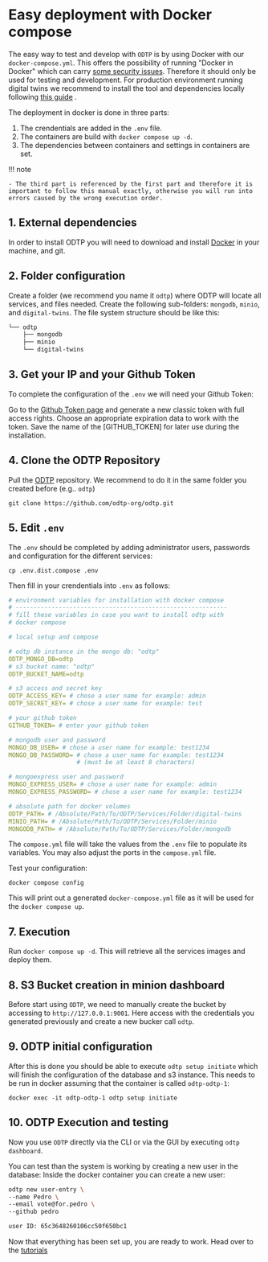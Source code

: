 # Easy deployment with Docker compose

The easy way to test and develop with `ODTP` is by using Docker with our `docker-compose.yml`.
This offers the possibility of running "Docker in Docker" which can carry [some security issues](https://jpetazzo.github.io/2015/09/03/do-not-use-docker-in-docker-for-ci/). Therefore it should only be used for testing and development.
For production environment running digital twins we recommend to install the tool and dependencies locally following [this guide](odtp-local-installation.md)
. 

The deployment in docker is done in three parts:
1. The crendentials are added in the `.env` file.
2. The containers are build with `docker compose up -d`.
3. The dependencies between containers and settings in containers are set.

!!! note

    - The third part is referenced by the first part and therefore it is important to follow this manual exactly, otherwise you will run into errors caused by the wrong execution order.

## 1. External dependencies

In order to install ODTP you will need to download and install [Docker](https://www.docker.com/) in your machine, and git. 

## 2. Folder configuration 
Create a folder (we recommend you name it `odtp`) where ODTP will locate all services, and files needed.
Create the following sub-folders: `mongodb`, `minio`, and `digital-twins`.
The file system structure should be like this:

```bash
└── odtp
    ├── mongodb
    ├── minio
    └── digital-twins
```

## 3. Get your IP and your Github Token
To complete the configuration of the `.env` we will need your Github Token: 

Go to the [Github Token page](https://github.com/settings/tokens) and generate a new classic token with full access rights.
Choose an appropriate expiration data to work with the token.
Save the name of the [GITHUB_TOKEN] for later use during the installation.

## 4. Clone the ODTP Repository
Pull the [ODTP](https://github.com/odtp-org/odtp/tree/main) repository.
We recommend to do it in the same folder you created before (e.g.. `odtp`)

```
git clone https://github.com/odtp-org/odtp.git
```

## 5. Edit `.env` 
The `.env` should be completed by adding administrator users, passwords and configuration for the different services: 

```
cp .env.dist.compose .env
```

Then fill in your crendentials into `.env` as follows:

```yaml
# environment variables for installation with docker compose
# -----------------------------------------------------------
# fill these variables in case you want to install odtp with
# docker compose

# local setup and compose

# odtp db instance in the mongo db: "odtp"
ODTP_MONGO_DB=odtp 
# s3 bucket name: "odtp" 
ODTP_BUCKET_NAME=odtp 

# s3 access and secret key
ODTP_ACCESS_KEY= # chose a user name for example: admin      
ODTP_SECRET_KEY= # chose a user name for example: test

# your github token
GITHUB_TOKEN= # enter your github token

# mongodb user and password
MONGO_DB_USER= # chose a user name for example: test1234
MONGO_DB_PASSWORD= # chose a user name for example: test1234
                   # (must be at least 8 characters)

# mongoexpress user and password
MONGO_EXPRESS_USER= # chose a user name for example: admin
MONGO_EXPRESS_PASSWORD= # chose a user name for example: test1234

# absolute path for docker volumes
ODTP_PATH= # /Absolute/Path/To/ODTP/Services/Folder/digital-twins
MINIO_PATH= # /Absolute/Path/To/ODTP/Services/Folder/minio
MONGODB_PATH= # /Absolute/Path/To/ODTP/Services/Folder/mongodb
```

The `compose.yml` file will take the values from the `.env` file 
to populate its variables. You may also adjust the ports in the `compose.yml` file.

Test your configuration: 

```
docker compose config
```

This will print out a generated `docker-compose.yml` file as it will be 
used for the `docker compose up`. 

## 7. Execution 
Run `docker compose up -d`. This will retrieve all the services images and deploy them. 

<a name="bucket_creation"></a>
## 8. S3 Bucket creation in minion dashboard
Before start using `ODTP`, we need to manually create the bucket by accessing to `http://127.0.0.1:9001`. Here access with the credentials you generated previously and create a new bucker call `odtp`. 

## 9. ODTP initial configuration
After this is done you should be able to execute `odtp setup initiate` which will finish the configuration of the database and s3 instance. This needs to be run in docker assuming that the container is called `odtp-odtp-1`:

```
docker exec -it odtp-odtp-1 odtp setup initiate
```

## 10. ODTP Execution and testing
Now you use `ODTP` directly via the CLI or via the GUI by executing `odtp dashboard`. 

You can test than the system is working by creating a new user in the database: 
Inside the docker container you can create a new user: 

``` bash
odtp new user-entry \
--name Pedro \
--email vote@for.pedro \
--github pedro
```

``` bash
user ID: 65c3648260106cc50f650bc1
```

Now that everything has been set up, you are ready to work. Head over to the [tutorials](tutorials/getting-started.md) 

<script src="https://hypothes.is/embed.js" async></script>
